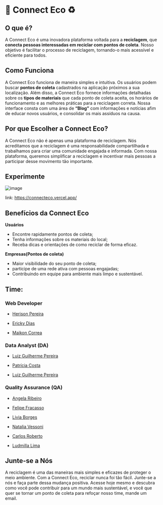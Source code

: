 # 🌳 Connect Eco ♻️

## O que é?
A Connect Eco é uma inovadora plataforma voltada para a **reciclagem**, que **conecta pessoas interessadas em reciclar com pontos de coleta**. Nosso objetivo é facilitar o processo de reciclagem, tornando-o mais acessível e eficiente para todos.

## Como Funciona
A Connect Eco funciona de maneira simples e intuitiva. Os usuários podem buscar **pontos de coleta** cadastrados na aplicação próximos a sua localização. Além disso, a Connect Eco fornece informações detalhadas sobre os **tipos de materiais** que cada ponto de coleta aceita, os horários de funcionamento e as melhores práticas para a reciclagem correta. Nossa interface consta com uma área de **“Blog”** com informações e notícias afim de educar novos usuários, e consolidar os mais assíduos na causa.

## Por que Escolher a Connect Eco?
A Connect Eco não é apenas uma plataforma de reciclagem. Nós acreditamos que a reciclagem é uma responsabilidade compartilhada e trabalhamos para criar uma comunidade engajada e informada. Com nossa plataforma, queremos simplificar a reciclagem e incentivar mais pessoas a participar desse movimento tão importante.

## Experimente
![image](https://github.com/Connect-Eco/.github/assets/79286388/daff86ff-b7f3-49c5-88cf-17f45a573229)

link: https://connecteco.vercel.app/
## Benefícios da Connect Eco

**Usuários**
- Encontre rapidamente pontos de coleta;
- Tenha informações sobre os materiais do local;
- Receba dicas e orientações de como reciclar de forma eficaz.

**Empresas(Pontos de coleta)** 
- Maior visibilidade do seu ponto de coleta;
- participe de uma rede ativa com pessoas engajadas;
- Contribuindo em equipe para ambiente mais limpo e sustentável.

## Time:

### Web Developer
- [Herison Pereira](https://www.linkedin.com/in/herison/) 

- [Ericky Dias](https://www.linkedin.com/in/erickydias/)

- [Maikon Correa](https://www.linkedin.com/in/maikon-correa-9a5407264/) 

### Data Analyst (DA)
- [Luiz Guilherme Pereira](https://www.linkedin.com/in/luiz-g-pereira)

- [Patrícia Costa](https://www.linkedin.com/in/patriciamgc/)
  
- [Luiz Guilherme Pereira](https://www.linkedin.com/in/gabrielamoroso/)

### Quality Assurance (QA)
- [Angela Ribeiro](https://www.linkedin.com/in/angelaribeiro84) 

- [Felipe Fracasso](https://www.linkedin.com/in/felipefracasso/)
  
- [Livia Borges](https://www.linkedin.com/in/liviaborgespessanha)
  
- [Natalia Vessoni](https://www.linkedin.com/in/natalia-vessoni/)
  
- [Carlos Roberto](https://www.linkedin.com/in/carlos-roberto-320a13127/)

- [Ludmilla Lima](https://www.linkedin.com/in/ludmilla-lima-3b21b312a)

  
## Junte-se a Nós
A reciclagem é uma das maneiras mais simples e eficazes de proteger o meio ambiente. Com a Connect Eco, reciclar nunca foi tão fácil. Junte-se a nós e faça parte dessa mudança positiva. Acesse hoje mesmo e descubra como você pode contribuir para um mundo mais sustentável, e você que quer se tornar um ponto de coleta para refoçar nosso time, mande um email.


